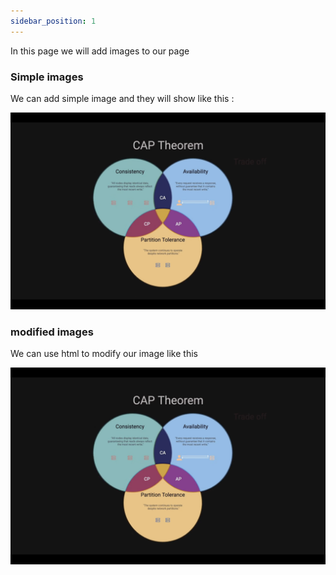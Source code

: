 ```yaml
---
sidebar_position: 1
---
```


In this page we will add images to our page


### Simple images
We can add simple image and they will show like this :

![](/img/sample.png)



### modified images
We can use html to modify our image like this

<div class="center" >
<img style={{"borderRadius":"20px","width":'70%'}} src="/img/sample.png" />
</div>
